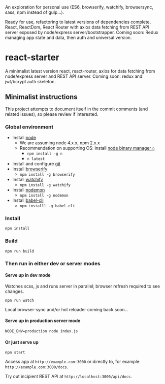 An exploration for personal use (ES6, browserify, watchify, browsersync, sass, npm instead of gulp...).

Ready for use, refactoring to latest versions of dependencies complete, React, ReactDom, React Router with axios data fetching from REST API server exposed by node/express server/bootstrapper. Coming soon: Redux managing app state and data, then auth and universal version.

# react-starter
A minimalist latest version react, react-router, axios for data fetching from node/express server and REST API server. Coming soon: redux and jwt/bcrypt auth skeleton.

## Minimalist instructions

This project attempts to document itself in the commit comments (and related issues), so please review if interested.

### Global environment

* Install [node](https://nodejs.org/en/)
    * We are assuming node 4.x.x, npm 2.x.x
    * Recommendation on supporting OS: install [node binary manager `n`](https://github.com/tj/n)
        * `npm install -g n`
        * `n latest`
* Install and configure [git](https://git-scm.com/book/en/v2)
* Install [browserify](http://browserify.org/)
    * `npm install -g browserify`
* Install [watchify](https://github.com/substack/watchify)
    * `npm install -g watchify`
* Install [nodemon](https://www.npmjs.com/package/nodemon)
    * `npm install -g nodemon`
* Install [babel-cli](https://babeljs.io/docs/usage/cli/)
    * `npm installl -g babel-cli`

### Install

````
npm install
````

### Build

````
npm run build
````

### Then run in either dev or server modes

#### Serve up in dev mode 

Watches scss, js and runs server in parallel; browser refresh required to see changes.

```
npm run watch
```

Local browser-sync and/or hot reloader coming back soon...

#### Serve up in production server mode

```
NODE_ENV=production node index.js
```

#### Or just serve up

```
npm start
```

Access app at `http://example.com:3000` or directly to, for example `http://example.com:3000/docs`.

Try out incipient REST API at `http://localhost:3000/api/docs`.
